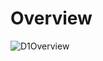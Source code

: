 # Overview
![D1Overview](https://github.com/user-attachments/assets/17fc5de4-7a16-4fd6-82df-4ce60ef432f5)
